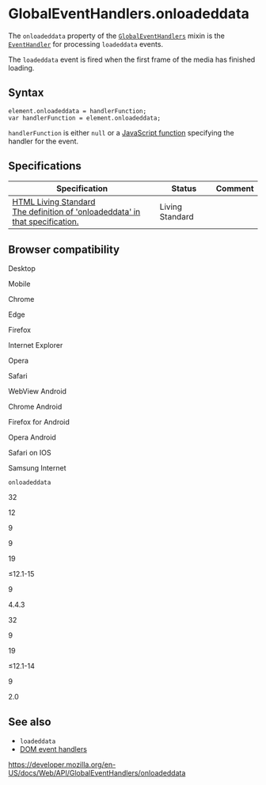 # GlobalEventHandlers.onloadeddata

The `onloadeddata` property of the [`GlobalEventHandlers`](../globaleventhandlers) mixin is the [`EventHandler`](https://developer.mozilla.org/en-US/docs/Web/Events/Event_handlers) for processing `loadeddata` events.

The `loadeddata` event is fired when the first frame of the media has finished loading.

## Syntax

    element.onloadeddata = handlerFunction;
    var handlerFunction = element.onloadeddata;

`handlerFunction` is either `null` or a [JavaScript function](https://developer.mozilla.org/en-US/docs/Web/JavaScript/Reference/Functions) specifying the handler for the event.

## Specifications

<table><thead><tr class="header"><th>Specification</th><th>Status</th><th>Comment</th></tr></thead><tbody><tr class="odd"><td><a href="https://html.spec.whatwg.org/multipage/#handler-onloadeddata">HTML Living Standard<br />
<span class="small">The definition of 'onloadeddata' in that specification.</span></a></td><td><span class="spec-living">Living Standard</span></td><td></td></tr></tbody></table>

## Browser compatibility

Desktop

Mobile

Chrome

Edge

Firefox

Internet Explorer

Opera

Safari

WebView Android

Chrome Android

Firefox for Android

Opera Android

Safari on IOS

Samsung Internet

`onloadeddata`

32

12

9

9

19

≤12.1-15

9

4.4.3

32

9

19

≤12.1-14

9

2.0

## See also

- `loadeddata`
- [DOM event handlers](https://developer.mozilla.org/en-US/docs/Web/Events/Event_handlers)

<a href="https://developer.mozilla.org/en-US/docs/Web/API/GlobalEventHandlers/onloadeddata" class="_attribution-link">https://developer.mozilla.org/en-US/docs/Web/API/GlobalEventHandlers/onloadeddata</a>
